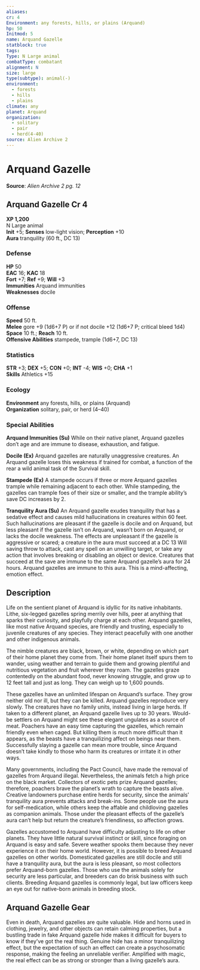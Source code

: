 ```yaml
---
aliases: 
cr: 4
Environment: any forests, hills, or plains (Arquand)
hp: 50
Initmod: 5
name: Arquand Gazelle
statblock: true
tags: 
Type: N Large animal
combatType: combatant
alignment: N
size: large
type(subtype): animal(-)
environment:
  - forests
  - hills
  - plains
climate: any
planet: Arquand
organization:
  - solitary
  - pair
  - herd(4-40)
source: Alien Archive 2
---
```


# Arquand Gazelle

**Source**:  _Alien Archive 2 pg. 12_

## Arquand Gazelle Cr 4

**XP 1,200**  
N Large animal  
**Init** +5; **Senses** low-light vision; **Perception** +10  
**Aura** tranquility (60 ft., DC 13)

### Defense

**HP** 50  
**EAC** 16; **KAC** 18  
**Fort** +7; **Ref** +9; **Will** +3  
**Immunities** Arquand immunities  
**Weaknesses** docile

### Offense

**Speed** 50 ft.  
**Melee** gore +9 (1d6+7 P) or if not docile +12 (1d6+7 P; critical bleed 1d4)  
**Space** 10 ft.; **Reach** 10 ft.  
**Offensive Abilities** stampede, trample (1d6+7, DC 13)

### Statistics

**STR** +3; **DEX** +5; **CON** +0; **INT** -4; **WIS** +0; **CHA** +1  
**Skills** Athletics +15

### Ecology

**Environment** any forests, hills, or plains (Arquand)  
**Organization** solitary, pair, or herd (4–40)

### Special Abilities

**Arquand Immunities (Su)** While on their native planet, Arquand gazelles don’t age and are immune to disease, exhaustion, and fatigue.

**Docile (Ex)** Arquand gazelles are naturally unaggressive creatures. An Arquand gazelle loses this weakness if trained for combat, a function of the rear a wild animal task of the Survival skill.

**Stampede (Ex)** A stampede occurs if three or more Arquand gazelles trample while remaining adjacent to each other. While stampeding, the gazelles can trample foes of their size or smaller, and the trample ability’s save DC increases by 2.

**Tranquility Aura (Su)** An Arquand gazelle exudes tranquility that has a sedative effect and causes mild hallucinations in creatures within 60 feet. Such hallucinations are pleasant if the gazelle is docile and on Arquand, but less pleasant if the gazelle isn’t on Arquand, wasn’t born on Arquand, or lacks the docile weakness. The effects are unpleasant if the gazelle is aggressive or scared; a creature in the aura must succeed at a DC 13 Will saving throw to attack, cast any spell on an unwilling target, or take any action that involves breaking or disabling an object or device. Creatures that succeed at the save are immune to the same Arquand gazelle’s aura for 24 hours. Arquand gazelles are immune to this aura. This is a mind-affecting, emotion effect.

## Description

Life on the sentient planet of Arquand is idyllic for its native inhabitants. Lithe, six-legged gazelles spring merrily over hills, peer at anything that sparks their curiosity, and playfully charge at each other. Arquand gazelles, like most native Arquand species, are friendly and trusting, especially to juvenile creatures of any species. They interact peacefully with one another and other indigenous animals.

The nimble creatures are black, brown, or white, depending on which part of their home planet they come from. Their home planet itself spurs them to wander, using weather and terrain to guide them and growing plentiful and nutritious vegetation and fruit wherever they roam. The gazelles graze contentedly on the abundant food, never knowing struggle, and grow up to 12 feet tall and just as long. They can weigh up to 1,600 pounds.

These gazelles have an unlimited lifespan on Arquand’s surface. They grow neither old nor ill, but they can be killed. Arquand gazelles reproduce very slowly. The creatures have no family units, instead living in large herds. If taken to a different planet, an Arquand gazelle lives up to 30 years. Would-be settlers on Arquand might see these elegant ungulates as a source of meat. Poachers have an easy time capturing the gazelles, which remain friendly even when caged. But killing them is much more difficult than it appears, as the beasts have a tranquilizing affect on beings near them. Successfully slaying a gazelle can mean more trouble, since Arquand doesn’t take kindly to those who harm its creatures or irritate it in other ways.

Many governments, including the Pact Council, have made the removal of gazelles from Arquand illegal. Nevertheless, the animals fetch a high price on the black market. Collectors of exotic pets prize Arquand gazelles; therefore, poachers brave the planet’s wrath to capture the beasts alive. Creative landowners purchase entire herds for security, since the animals’ tranquility aura prevents attacks and break-ins. Some people use the aura for self-medication, while others keep the affable and childloving gazelles as companion animals. Those under the pleasant effects of the gazelle’s aura can’t help but return the creature’s friendliness, so affection grows.

Gazelles accustomed to Arquand have difficulty adjusting to life on other planets. They have little natural survival instinct or skill, since foraging on Arquand is easy and safe. Severe weather spooks them because they never experience it on their home world. However, it is possible to breed Arquand gazelles on other worlds. Domesticated gazelles are still docile and still have a tranquility aura, but the aura is less pleasant, so most collectors prefer Arquand-born gazelles. Those who use the animals solely for security are less particular, and breeders can do brisk business with such clients. Breeding Arquand gazelles is commonly legal, but law officers keep an eye out for native-born animals in breeding stock.

## Arquand Gazelle Gear

Even in death, Arquand gazelles are quite valuable. Hide and horns used in clothing, jewelry, and other objects can retain calming properties, but a bustling trade in fake Arquand gazelle hide makes it difficult for buyers to know if they’ve got the real thing. Genuine hide has a minor tranquilizing effect, but the expectation of such an effect can create a psychosomatic response, making the feeling an unreliable verifier. Amplified with magic, the real effect can be as strong or stronger than a living gazelle’s aura.


